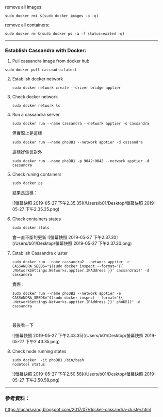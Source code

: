 remove all images:

```shell
sudo docker rmi $(sudo docker images -a -q)
```



remove all containers:

```shell
sudo docker rm $(sudo docker ps -a -f status=exited -q)
```





----

### Establish Cassandra with Docker:

1. Pull cassandra image from docker hub

  ```shell
  sudo docker pull cassnadra:latest
  ```
  
2. Establish docker network

   ```shell
   sudo docker network create --driver bridge apptier
   ```

3. Check docker network

   ```shell
   sudo docker network ls
   ```

4. Run a cassandra server

   ```shell
   sudo docker run --name cassandra --network apptier -d cassandra
   ```

   

   但實際上是這樣

   ```shell
   sudo docker run --name phoDB1 --network apptier -d cassandra
   ```

   

   這樣好像會對外

   ```shell
   sudo docker run --name phoDB1 -p 9042:9042 --network apptier -d cassandra
   ```

5. Check runing containers

   ```shell
   sudo docker ps
   ```

   

   結果長這樣：

   ![螢幕快照 2019-05-27 下午2.35.35](/Users/b01/Desktop/螢幕快照 2019-05-27 下午2.35.35.png)

   

6. Check containers states

   ```shell
   sudo docker stats
   ```

   

   會一直不斷的更新   ![螢幕快照 2019-05-27 下午2.37.30](/Users/b01/Desktop/螢幕快照 2019-05-27 下午2.37.30.png)



7. Establish Cassandra cluster

   ```shell
   sudo docker run --name cassandra2 --network apptier -e CASSANDRA_SEEDS="$(sudo docker inspect --format='{{ .NetworkSettings.Networks.apptier.IPAddress }}' cassandra1)" -d cassandra
   ```

   

   實際：

   ```shell
   sudo docker run --name phoDB2 --network apptier -e CASSANDRA_SEEDS="$(sudo docker inspect --format='{{ .NetworkSettings.Networks.apptier.IPAddress }}' phoDB1)" -d cassandra
   ```

   ​	

   最後看一下

   ![螢幕快照 2019-05-27 下午2.43.35](/Users/b01/Desktop/螢幕快照 2019-05-27 下午2.43.35.png)



8. Check node running states

   ```shell
   sudo docker  -it phoDB1 /bin/bash
   nodetool status
   ```

   ![螢幕快照 2019-05-27 下午2.50.58](/Users/b01/Desktop/螢幕快照 2019-05-27 下午2.50.58.png)

----
### 參考資料：

https://lucarsyang.blogspot.com/2017/07/docker-cassandra-cluster.html
